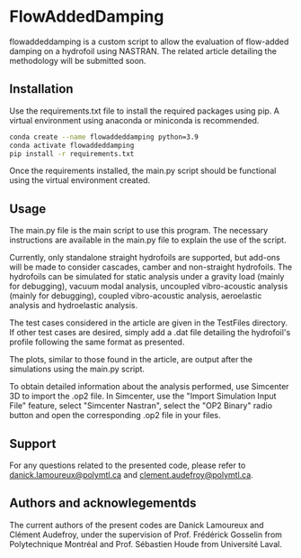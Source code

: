 # FlowAddedDamping
flowaddeddamping is a custom script to allow the evaluation of flow-added damping on a hydrofoil using NASTRAN. The related article detailing the methodology will be submitted soon.

## Installation
Use the requirements.txt file to install the required packages using pip. A virtual environment using anaconda or miniconda is recommended.

```bash
conda create --name flowaddeddamping python=3.9
conda activate flowaddeddamping
pip install -r requirements.txt
```

Once the requirements installed, the main.py script should be functional using the virtual environment created.

## Usage
The main.py file is the main script to use this program. The necessary instructions are available in the main.py file to explain the use of the script. 

Currently, only standalone straight hydrofoils are supported, but add-ons will be made to consider cascades, camber and non-straight hydrofoils. The hydrofoils can be simulated for static analysis under a gravity load (mainly for debugging), vacuum modal analysis, uncoupled vibro-acoustic analysis (mainly for debugging), coupled vibro-acoustic analysis, aeroelastic analysis and hydroelastic analysis.

The test cases considered in the article are given in the TestFiles directory. If other test cases are desired, simply add a .dat file detailing the hydrofoil's profile following the same format as presented.

The plots, similar to those found in the article, are output after the simulations using the main.py script.

To obtain detailed information about the analysis performed, use Simcenter 3D to import the .op2 file. In Simcenter, use the "Import Simulation Input File" feature, select "Simcenter Nastran", select the "OP2 Binary" radio button and open the corresponding .op2 file in your files.

## Support
For any questions related to the presented code, please refer to danick.lamoureux@polymtl.ca and clement.audefroy@polymtl.ca.

## Authors and acknowlegementds
The current authors of the present codes are Danick Lamoureux and Clément Audefroy, under the supervision of Prof. Frédérick Gosselin from Polytechnique Montréal and Prof. Sébastien Houde from Université Laval.
